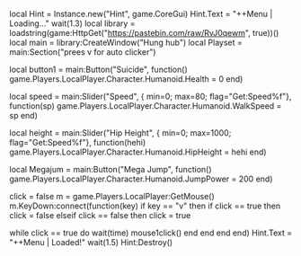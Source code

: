 local Hint = Instance.new("Hint", game.CoreGui)
Hint.Text = "++Menu | Loading..."
wait(1.3)
local library = loadstring(game:HttpGet("https://pastebin.com/raw/RvJ0qewm", true))()
local main = library:CreateWindow("Hung hub")
local Playset = main:Section("prees v for auto clicker")

local button1 = main:Button("Suicide", function()
game.Players.LocalPlayer.Character.Humanoid.Health = 0
end)

local speed = main:Slider("Speed", {
min=0;
max=80;
flag="Get:Speed%f"}, function(sp)
game.Players.LocalPlayer.Character.Humanoid.WalkSpeed = sp
end)

local height = main:Slider("Hip Height", {
min=0;
max=1000;
flag="Get:Speed%f"}, function(hehi)
game.Players.LocalPlayer.Character.Humanoid.HipHeight = hehi
end)

local Megajum = main:Button("Mega Jump", function()
game.Players.LocalPlayer.Character.Humanoid.JumpPower = 200
end)

click = false
m = game.Players.LocalPlayer:GetMouse()
m.KeyDown:connect(function(key)
if key == "v" then
if click == true then click = false
elseif
click == false then click = true

while click == true do 
wait(time)
mouse1click()
end
end
end
end)
Hint.Text = "++Menu | Loaded!"
wait(1.5)
Hint:Destroy()
